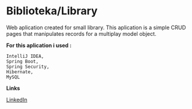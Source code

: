 # ****Biblioteka/Library****

Web aplication created for small library.
This aplication is a simple CRUD pages that manipulates records for a multiplay model object.

 ****For this aplication i used :****

    IntelliJ IDEA,
    Spring Boot,
    Spring Security,
    Hibernate,
    MySQL
    

****Links****

   [LinkedIn]



[LinkedIn]: https://www.linkedin.com/in/marcin-niesiołowski-784691166/
